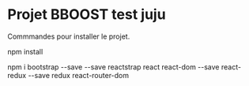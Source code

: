 # Projet BBOOST test juju

Commmandes pour installer le projet.

npm install

npm i bootstrap --save --save reactstrap react react-dom --save react-redux --save redux react-router-dom
